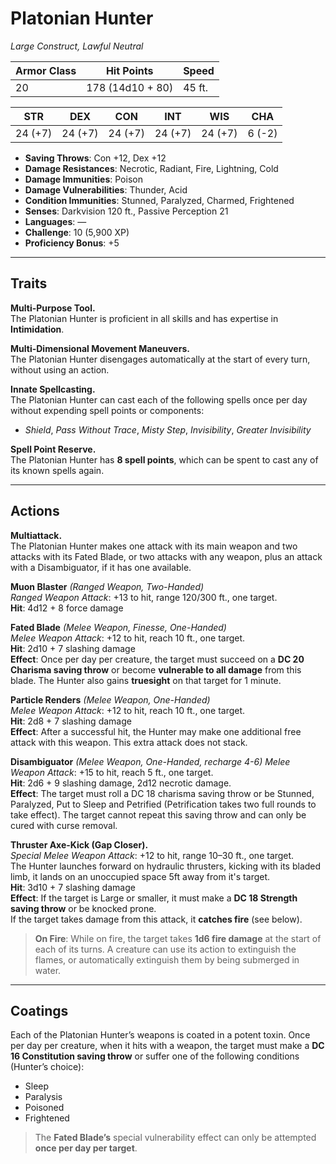 # **Platonian Hunter**

_Large Construct, Lawful Neutral_

| **Armor Class** | **Hit Points**   | **Speed** |
| --------------- | ---------------- | --------- |
| 20              | 178 (14d10 + 80) | 45 ft.    |

| **STR** | **DEX** | **CON** | **INT** | **WIS** | **CHA** |
| ------- | ------- | ------- | ------- | ------- | ------- |
| 24 (+7) | 24 (+7) | 24 (+7) | 24 (+7) | 24 (+7) | 6 (-2)  |

- **Saving Throws**: Con +12, Dex +12
- **Damage Resistances**: Necrotic, Radiant, Fire, Lightning, Cold
- **Damage Immunities**: Poison
- **Damage Vulnerabilities**: Thunder, Acid
- **Condition Immunities**: Stunned, Paralyzed, Charmed, Frightened
- **Senses**: Darkvision 120 ft., Passive Perception 21
- **Languages**: —
- **Challenge**: 10 (5,900 XP)
- **Proficiency Bonus**: +5

---

## Traits

**Multi-Purpose Tool.**  
The Platonian Hunter is proficient in all skills and has expertise in **Intimidation**.

**Multi-Dimensional Movement Maneuvers.**  
The Platonian Hunter disengages automatically at the start of every turn, without using an action.

**Innate Spellcasting.**  
The Platonian Hunter can cast each of the following spells once per day without expending spell points or components:

- _Shield_, _Pass Without Trace_, _Misty Step_, _Invisibility_, _Greater Invisibility_

**Spell Point Reserve.**  
The Platonian Hunter has **8 spell points**, which can be spent to cast any of its known spells again.

---

## Actions

**Multiattack.**  
The Platonian Hunter makes one attack with its main weapon and two attacks with its Fated Blade, or two attacks with any weapon, plus an attack with a Disambiguator, if it has one available.

**Muon Blaster** _(Ranged Weapon, Two-Handed)_  
_Ranged Weapon Attack_: +13 to hit, range 120/300 ft., one target.  
**Hit**: 4d12 + 8 force damage

**Fated Blade** _(Melee Weapon, Finesse, One-Handed)_  
_Melee Weapon Attack_: +12 to hit, reach 10 ft., one target.  
**Hit**: 2d10 + 7 slashing damage  
**Effect**: Once per day per creature, the target must succeed on a **DC 20 Charisma saving throw** or become **vulnerable to all damage** from this blade. The Hunter also gains **truesight** on that target for 1 minute.

**Particle Renders** _(Melee Weapon, One-Handed)_  
_Melee Weapon Attack_: +12 to hit, reach 10 ft., one target.  
**Hit**: 2d8 + 7 slashing damage  
**Effect**: After a successful hit, the Hunter may make one additional free attack with this weapon. This extra attack does not stack.

**Disambiguator** _(Melee Weapon, One-Handed, recharge 4-6)_
_Melee Weapon Attack_: +15 to hit, reach 5 ft., one target.  
**Hit**: 2d6 + 9 slashing damage, 2d12 necrotic damage.  
**Effect**: The target must roll a DC 18 charisma saving throw or be Stunned, Paralyzed, Put to Sleep and Petrified (Petrification takes two full rounds to take effect). The target cannot repeat this saving throw and can only be cured with curse removal.

**Thruster Axe-Kick (Gap Closer).**  
_Special Melee Weapon Attack_: +12 to hit, range 10–30 ft., one target.  
The Hunter launches forward on hydraulic thrusters, kicking with its bladed limb, it lands on an unoccupied space 5ft away from it's target.  
**Hit**: 3d10 + 7 slashing damage  
**Effect**: If the target is Large or smaller, it must make a **DC 18 Strength saving throw** or be knocked prone.  
If the target takes damage from this attack, it **catches fire** (see below).

> **On Fire**: While on fire, the target takes **1d6 fire damage** at the start of each of its turns. A creature can use its action to extinguish the flames, or automatically extinguish them by being submerged in water.

---

## Coatings

Each of the Platonian Hunter’s weapons is coated in a potent toxin. Once per day per creature, when it hits with a weapon, the target must make a **DC 16 Constitution saving throw** or suffer one of the following conditions (Hunter’s choice):

- Sleep
- Paralysis
- Poisoned
- Frightened

> The **Fated Blade’s** special vulnerability effect can only be attempted **once per day per target**.
